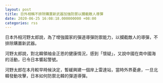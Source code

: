 ```yaml
---
layout: post
title: 日外相稱不排除購置新武器加強防禦以攔截敵人導彈
date: 2020-06-25 16:08:18.000000000 +08:00
categories: rss
---
```


日本外相河野太郎說，為了增強國家的彈道導彈防禦能力，以攔截敵人的導彈，不排除購置新武器。

河野太郎說，對北韓領袖金正恩的健康情況，感到「懷疑」，又說中國在南中國海的活動，已令日本響起警號。

河野太郎在本月較早時候決定，暫緩興建一個岸上雷達站，當時外界憂慮，一旦北韓發動攻擊，日本如何防禦北韓的彈道導彈。
